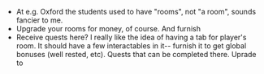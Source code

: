 * At e.g. Oxford the students used to have "rooms", not "a room", sounds fancier to me. 
* Upgrade your rooms for money, of course. And furnish
* Receive quests here?
I really like the idea of having a tab for player's room. It should have a few interactables in it-- furnish it to get global bonuses (well rested, etc). Quests that can be completed there. Uprade to 